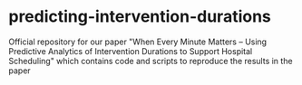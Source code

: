 # predicting-intervention-durations
Official repository for our paper "When Every Minute Matters – Using Predictive Analytics of Intervention Durations to Support Hospital Scheduling" which contains code and scripts to reproduce the results in the paper
